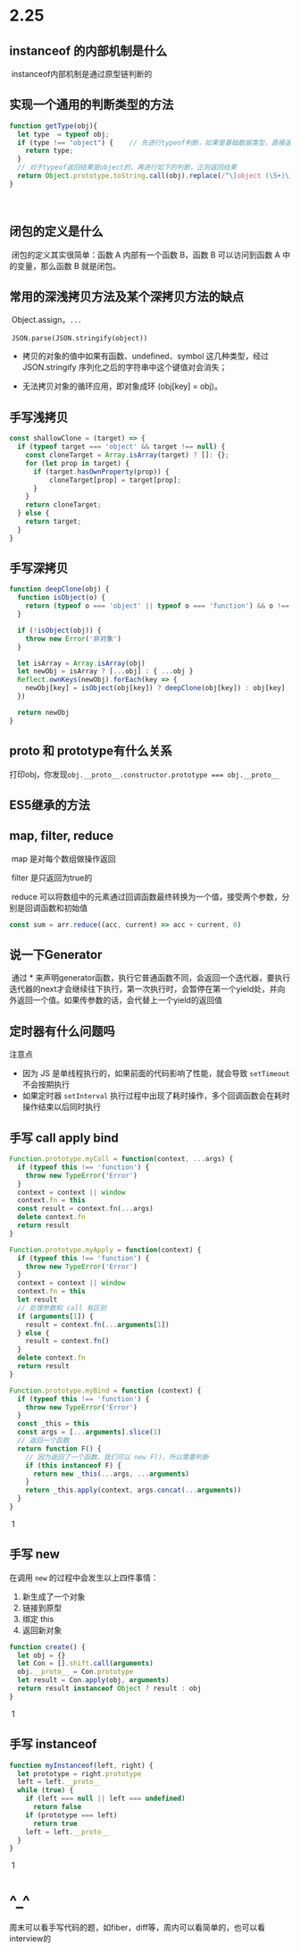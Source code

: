 # 2.25

## instanceof 的内部机制是什么

​	instanceof内部机制是通过原型链判断的

## 实现一个通用的判断类型的方法

```js
function getType(obj){
  let type  = typeof obj;
  if (type !== "object") {    // 先进行typeof判断，如果是基础数据类型，直接返回
    return type;
  }
  // 对于typeof返回结果是object的，再进行如下的判断，正则返回结果
  return Object.prototype.toString.call(obj).replace(/^\[object (\S+)\]$/, '$1');  // 注意正则中间有个空格
}
```

​	

## 闭包的定义是什么

​	闭包的定义其实很简单：函数 A 内部有一个函数 B，函数 B 可以访问到函数 A 中的变量，那么函数 B 就是闭包。



## 常用的深浅拷贝方法及某个深拷贝方法的缺点

​	Object.assign，`...`

​	`JSON.parse(JSON.stringify(object))`

- 拷贝的对象的值中如果有函数、undefined、symbol 这几种类型，经过 JSON.stringify 序列化之后的字符串中这个键值对会消失；

- 无法拷贝对象的循环应用，即对象成环 (obj[key] = obj)。

## 手写浅拷贝

```js
const shallowClone = (target) => {
  if (typeof target === 'object' && target !== null) {
    const cloneTarget = Array.isArray(target) ? []: {};
    for (let prop in target) {
      if (target.hasOwnProperty(prop)) {
          cloneTarget[prop] = target[prop];
      }
    }
    return cloneTarget;
  } else {
    return target;
  }
}
```





## 手写深拷贝

```js
function deepClone(obj) {
  function isObject(o) {
    return (typeof o === 'object' || typeof o === 'function') && o !== null
  }

  if (!isObject(obj)) {
    throw new Error('非对象')
  }

  let isArray = Array.isArray(obj)
  let newObj = isArray ? [...obj] : { ...obj }
  Reflect.ownKeys(newObj).forEach(key => {
    newObj[key] = isObject(obj[key]) ? deepClone(obj[key]) : obj[key]
  })

  return newObj
}
```



## __proto__ 和 prototype有什么关系

​	打印obj，你发现`obj.__proto__.constructor.prototype === obj.__proto__`

## ES5继承的方法

## map, filter, reduce

​	map 是对每个数组做操作返回

​	filter 是只返回为true的

​	reduce 可以将数组中的元素通过回调函数最终转换为一个值，接受两个参数，分别是回调函数和初始值

```js
const sum = arr.reduce((acc, current) => acc + current, 0)
```



## 说一下Generator

​	通过 * 来声明generator函数，执行它普通函数不同，会返回一个迭代器，要执行迭代器的next才会继续往下执行，第一次执行时，会暂停在第一个yield处，并向外返回一个值。如果传参数的话，会代替上一个yield的返回值

## 定时器有什么问题吗

注意点

- 因为 JS 是单线程执行的，如果前面的代码影响了性能，就会导致 `setTimeout` 不会按期执行
- 如果定时器 `setInterval` 执行过程中出现了耗时操作，多个回调函数会在耗时操作结束以后同时执行

## 手写 call apply bind

```js
Function.prototype.myCall = function(context, ...args) {
  if (typeof this !== 'function') {
    throw new TypeError('Error')
  }
  context = context || window
  context.fn = this
  const result = context.fn(...args)
  delete context.fn
  return result
}
```

```js
Function.prototype.myApply = function(context) {
  if (typeof this !== 'function') {
    throw new TypeError('Error')
  }
  context = context || window
  context.fn = this
  let result
  // 处理参数和 call 有区别
  if (arguments[1]) {
    result = context.fn(...arguments[1])
  } else {
    result = context.fn()
  }
  delete context.fn
  return result
}
```

```js
Function.prototype.myBind = function (context) {
  if (typeof this !== 'function') {
    throw new TypeError('Error')
  }
  const _this = this
  const args = [...arguments].slice(1)
  // 返回一个函数
  return function F() {
    // 因为返回了一个函数，我们可以 new F()，所以需要判断
    if (this instanceof F) {
      return new _this(...args, ...arguments)
    }
    return _this.apply(context, args.concat(...arguments))
  }
}
```

​	1

## 手写 new

在调用 `new` 的过程中会发生以上四件事情：

1. 新生成了一个对象
2. 链接到原型
3. 绑定 this
4. 返回新对象

```js
function create() {
  let obj = {}
  let Con = [].shift.call(arguments)
  obj.__proto__ = Con.prototype
  let result = Con.apply(obj, arguments)
  return result instanceof Object ? result : obj
}
```

​	1

## 手写 instanceof

```js
function myInstanceof(left, right) {
  let prototype = right.prototype
  left = left.__proto__
  while (true) {
    if (left === null || left === undefined)
      return false
    if (prototype === left)
      return true
    left = left.__proto__
  }
}
```

​	1















# ^_^

周末可以看手写代码的题，如fiber，diff等，周内可以看简单的，也可以看interview的